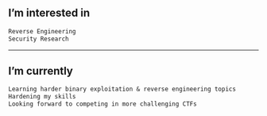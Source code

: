 ## I’m interested in
```txt
Reverse Engineering
Security Research
```

---

## I’m currently
```txt
Learning harder binary exploitation & reverse engineering topics
Hardening my skills
Looking forward to competing in more challenging CTFs
```
